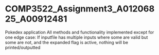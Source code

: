 # COMP3522_Assignment3_A01206825_A00912481
Pokedex application
All methods and functionality implemented except for one edge case:
If inputfile has multiple inputs where some are valid but some are not, and the expanded flag is active, nothing will be printed/outputted
